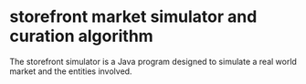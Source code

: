 # storefront market simulator and curation algorithm

The storefront simulator is a Java program designed to simulate a real world market and the entities involved.
